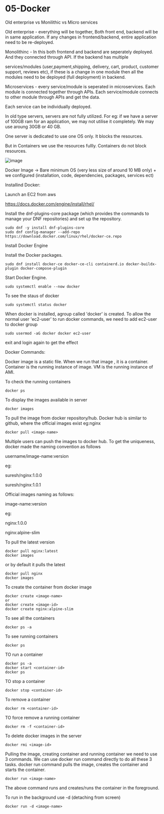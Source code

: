 # 05-Docker

Old enterprise vs Monilithic vs Micro services

Old enterprise - everything will be together, Both front end, backend will be in same application. If any changes in frontend/backend, entire application need to be re-deployed.

Monolithinc - In this both frontend and backend are seperately deployed. And they connected through API. If the backend has multiple 

services/modules (user,payment,shipping, delivery, cart, product, customer support, reviews etc), if these is a change in one module then all the modules need to be deployed (full deployment) in backend.

Microservices - every service/module is seperated in microservices. Each module is connected together through APIs. Each service/module connects to other module through APIs and get the data.

Each service can be individually deployed.

In old type servers, servers are not fully utilized. For eg: if we have a server of 100GB ram for an application, we may not utilise it completely. We may use aroung 30GB or 40 GB.

One server is dedicated to use one OS only. It blocks the resources.

But in Containers we use the resources fullly. Containers do not block resources. 

![image](https://github.com/user-attachments/assets/5197ca1e-32d8-4b20-b7e2-6a6343ea755b)

Docker Image -> Bare minimum OS (very less size of around 10 MB only) + we configured (installation, code, dependencies, packages, services ect)

Installind Docker:

Launch an EC2 from aws

https://docs.docker.com/engine/install/rhel/

Install the dnf-plugins-core package (which provides the commands to manage your DNF repositories) and set up the repository.
```
sudo dnf -y install dnf-plugins-core
sudo dnf config-manager --add-repo https://download.docker.com/linux/rhel/docker-ce.repo
```
Install Docker Engine

Install the Docker packages.
```
sudo dnf install docker-ce docker-ce-cli containerd.io docker-buildx-plugin docker-compose-plugin
```
Start Docker Engine.
```
sudo systemctl enable --now docker
```
To see the staus of docker
```
sudo systemctl status docker
```

When docker is installed, agroup called 'docker' is created. To allow the normal user 'ec2-user' to run docker commands, we need to add ec2-user to docker group

```
sudo usermod -aG docker docker ec2-user
```
exit and login again to get the effect

Docker Commands:

Docker image is a static file. When we run that image , it is a container. Container is the running instance of image. VM is the running instance of AMI.

To check the running containers
```
docker ps
```
To display the images available in server
```
docker images
```
To pull the image from docker repository/hub. Docker hub is similar to github, where the official images exist eg:nginx
```
docker pull <image-name>
```

Multiple users can push the images to docker hub. To get the uniqueness, docker made the naming convention as follows

username/image-name:version

eg:

suresh/nginx:1.0.0

suresh/nginx:1.0.1

Official images naming as follows:

image-name:version

eg:

nginx:1.0.0

nginx:alpine-slim

To pull the latest version

```
docker pull nginx:latest
docker images
```
or by default it pulls the latest

```
docker pull nginx
docker images
```

To create the container from docker image
```
docker create <image-name>
or
docker create <image-id>
docker create nginx:alpine-slim
```

To see all the containers 
```
docker ps -a
```

To see running containers
```
docker ps
```
TO run a container
```
docker ps -a
docker start <container-id>
docker ps
```

TO stop a container

```
docker stop <container-id>
```
To remove a container
```
docker rm <container-id>
```
TO force remove a running container
```
docker rm -f <container-id>
```

To delete docker images in the server
```
docker rmi <image-id>
```
Pulling the image, creating container and running container we need to use 3 commands. We can use docker run command directly to do all these 3 tasks. docker run command pulls the image, creates the container and starts the container.
```
docker run <image-name>
```
The above command runs and creates/runs the container in the foreground.

To run in the background use -d  (detaching from screen)
```
docker run -d <image-name>
```





